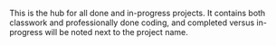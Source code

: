 This is the hub for all done and in-progress projects. It contains both classwork and professionally done coding, and completed versus in-progress will be noted next to the project name.
